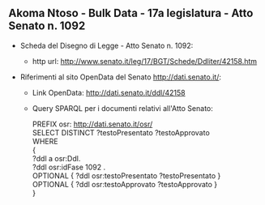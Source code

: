 ## Akoma Ntoso - Bulk Data - 17a legislatura - Atto Senato n. 1092 ##

* Scheda del Disegno di Legge - Atto Senato n. 1092:
	* http url: http://www.senato.it/leg/17/BGT/Schede/Ddliter/42158.htm

* Riferimenti al sito OpenData del Senato http://dati.senato.it/:
	* Link OpenData: http://dati.senato.it/ddl/42158
	* Query SPARQL per i documenti relativi all'Atto Senato:

        PREFIX osr: <http://dati.senato.it/osr/>  
		SELECT DISTINCT ?testoPresentato ?testoApprovato  
		WHERE  
		{  
		    ?ddl a osr:Ddl.  
		    ?ddl osr:idFase 1092 .  
		    OPTIONAL { ?ddl osr:testoPresentato ?testoPresentato }  
		    OPTIONAL { ?ddl osr:testoApprovato ?testoApprovato }  
		}
		